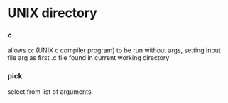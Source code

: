 # UNIX directory

### c
allows `cc` (UNIX c compiler program) to be run without args, setting input file arg as first .c file found in current working directory

### pick
select from list of arguments
